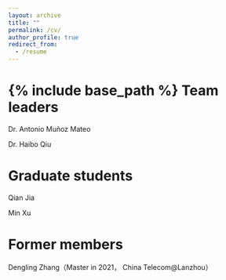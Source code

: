```yaml
---
layout: archive
title: ""
permalink: /cv/
author_profile: true
redirect_from:
  - /resume
---
```


{% include base_path %}
Team leaders
======
Dr. Antonio Muñoz Mateo

Dr. Haibo Qiu


Graduate students
======
Qian Jia

Min Xu


Former members
======
Dengling Zhang（Master in 2021， China Telecom@Lanzhou）

